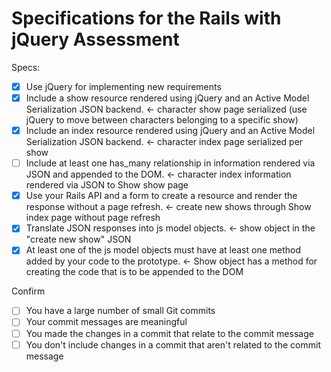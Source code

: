 # Specifications for the Rails with jQuery Assessment

Specs:
- [x] Use jQuery for implementing new requirements
- [x] Include a show resource rendered using jQuery and an Active Model Serialization JSON backend. <- character show page serialized (use jQuery to move between characters belonging to a specific show)
- [x] Include an index resource rendered using jQuery and an Active Model Serialization JSON backend. <- character index page serialized per show
- [ ] Include at least one has_many relationship in information rendered via JSON and appended to the DOM. <- character index information rendered via JSON to Show show page
- [x] Use your Rails API and a form to create a resource and render the response without a page refresh. <- create new shows through Show index page without page refresh
- [x] Translate JSON responses into js model objects. <- show object in the "create new show" JSON
- [x] At least one of the js model objects must have at least one method added by your code to the prototype. <- Show object has a method for creating the code that is to be appended to the DOM

Confirm
- [ ] You have a large number of small Git commits
- [ ] Your commit messages are meaningful
- [ ] You made the changes in a commit that relate to the commit message
- [ ] You don't include changes in a commit that aren't related to the commit message
